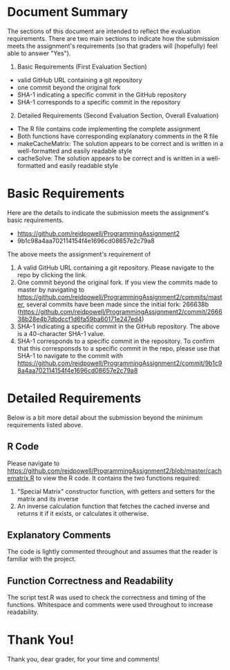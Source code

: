 # Document Summary
The sections of this document are intended to reflect the evaluation requirements.  There are two main sections to indicate how the submission meets the assignment's requirements (so that graders will (hopefully) feel able to answer "Yes").

1. Basic Requirements (First Evaluation Section)
  * valid GitHub URL containing a git repository
  * one commit beyond the original fork
  * SHA-1 indicating a specific commit in the GitHub repository
  * SHA-1 corresponds to a specific commit in the repository
2. Detailed Requirements (Second Evaluation Section, Overall Evaluation)
  * The R file contains code implementing the complete assignment
  * Both functions have corresponding explanatory comments in the R file
  * makeCacheMatrix: The solution appears to be correct and is written in a well-formatted and easily readable style
  * cacheSolve: The solution appears to be correct and is written in a well-formatted and easily readable style

# Basic Requirements
Here are the details to indicate the submission meets the assignment's basic requirements.

* https://github.com/reidpowell/ProgrammingAssignment2
* 9b1c98a4aa702114154f4e1696cd08657e2c79a8

The above meets the assignment's requirement of

1. A valid GitHub URL containing a git repository. Please navigate to the repo by clicking the link.
2. One commit beyond the original fork. If you view the commits made to master by navigating to https://github.com/reidpowell/ProgrammingAssignment2/commits/master, several commits have been made since the initial fork: 266638b (https://github.com/reidpowell/ProgrammingAssignment2/commit/266638b28e4b7dbdccf1d6fa59ba60171e247ed4)
3. SHA-1 indicating a specific commit in the GitHub repository. The above is a 40-character SHA-1 value.
4. SHA-1 corresponds to a specific commit in the repository. To confirm that this corresponsds to a specific commit in the repo, please use that SHA-1 to navigate to the commit with https://github.com/reidpowell/ProgrammingAssignment2/commit/9b1c98a4aa702114154f4e1696cd08657e2c79a8

# Detailed Requirements
Below is a bit more detail about the submission beyond the minimum requirements listed above.

## R Code
Please navigate to https://github.com/reidpowell/ProgrammingAssignment2/blob/master/cachematrix.R to view the R code. It contains the two functions required:

1. "Special Matrix" constructor function, with getters and setters for the matrix and its inverse
2. An inverse calculation function that fetches the cached inverse and returns it if it exists, or calculates it otherwise.

## Explanatory Comments
The code is lightly commented throughout and assumes that the reader is familiar with the project.

## Function Correctness and Readability
The script test.R was used to check the correctness and timing of the functions. Whitespace and comments were used throughout to increase readability.

# Thank You!
Thank you, dear grader, for your time and comments!